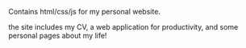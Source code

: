 Contains html/css/js for my personal website.

the site includes my CV, a web application for productivity, and some personal pages about my life!